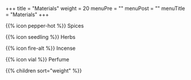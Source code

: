 +++
title = "Materials"
weight = 20
menuPre = ""
menuPost = ""
menuTitle = "Materials"
+++

 <!-- <i class='fas fa-fw fa-pepper-hot'></i> -->

{{% icon pepper-hot %}} Spices

{{% icon seedling %}} Herbs

{{% icon fire-alt %}} Incense

{{% icon vial %}} Perfume

{{% children sort="weight" %}}